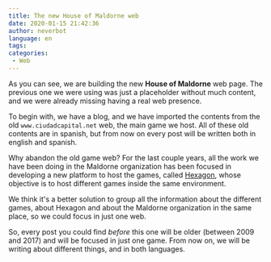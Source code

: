 ```yaml
---
title: The new House of Maldorne web
date: 2020-01-15 21:42:36
author: neverbot
language: en
tags:
categories:
 - Web
---
```


As you can see, we are building the new **House of Maldorne** web page. The previous one we were using was just a placeholder without much content, and we were already missing having a real web presence.

To begin with, we have a blog, and we have imported the contents from the old `www.ciudadcapital.net` web, the main game we host. All of these old contents are in spanish, but from now on every post will be written both in english and spanish.

Why abandon the old game web? For the last couple years, all the work we have been doing in the Maldorne organization has been focused in developing a new platform to host the games, called [Hexagon](https://github.com/maldorne/hexagon), whose objective is to host different games inside the same environment.

We think it's a better solution to group all the information about the different games, about Hexagon and about the Maldorne organization in the same place, so we could focus in just one web.

So, every post you could find *before* this one will be older (between 2009 and 2017) and will be focused in just one game. From now on, we will be writing about different things, and in both languages.
